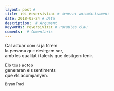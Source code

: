 ```yaml
---
layout: post #
title: 191 Reversivitat # Generat automàticament
date: 2018-02-24 # Data
description:  # Argument
keywords: reversivitat # Paraules clau
coments:  # Comentaris
---
```


Cal actuar com si ja fórem <br />
la persona que desitgem ser, <br />
amb les qualitat i talents que desitgem tenir. <br />

Els teus actes <br />
generaran els sentiments <br />
que els acompanyen. <br />

<small>Bryan Traci</small>
